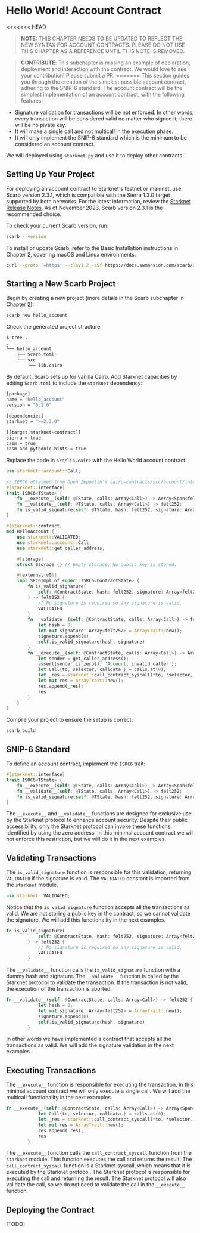 # Hello World! Account Contract

<<<<<<< HEAD
> **NOTE:** THIS CHAPTER NEEDS TO BE UPDATED TO REFLECT THE NEW SYNTAX FOR ACCOUNT CONTRACTS. PLEASE DO NOT USE THIS CHAPTER AS A REFERENCE UNTIL THIS NOTE IS REMOVED.

> **CONTRIBUTE**: This subchapter is missing an example of declaration, deployment and interaction with the contract. We would love to see your contribution! Please submit a PR.
=======
This section guides you through the creation of the simplest possible account contract, adhering to the SNIP-6 standard. The account contract will be the simplest implementation of an account contract, with the following features:

- Signature validation for transactions will be not enforced. In other words, every transaction will be considered valid no matter who signed it; there will be no pivate key.
- It will make a single call and not multicall in the execution phase.
- It will only implement the SNIP-6 standard which is the minimum to be considered an account contract.


We will deployed using `starknet.py` and use it to deploy other contracts.

## Setting Up Your Project

For deploying an account contract to Starknet's testnet or mainnet, use Scarb version 2.3.1, which is compatible with the Sierra 1.3.0 target supported by both networks. For the latest information, review the [Starknet Release Notes](https://docs.starknet.io/documentation/starknet_versions/version_notes/). As of November 2023, Scarb version 2.3.1 is the recommended choice.

To check your current Scarb version, run:

```bash
scarb --version
```

To install or update Scarb, refer to the Basic Installation instructions in Chapter 2, covering macOS and Linux environments:

```bash
curl --proto '=https' --tlsv1.2 -sSf https://docs.swmansion.com/scarb/install.sh | sh
```

## Starting a New Scarb Project

Begin by creating a new project (more details in the Scarb subchapter in Chapter 2):

```bash
scarb new hello_account
```

Check the generated project structure:

```bash
$ tree .
.
└── hello_account
    ├── Scarb.toml
    └── src
        └── lib.cairo
```

By default, Scarb sets up for vanilla Cairo. Add Starknet capacities by editing `Scarb.toml` to include the `starknet` dependency:

```bash
[package]
name = "hello_account"
version = "0.1.0"

[dependencies]
starknet = ">=2.3.0"

[[target.starknet-contract]]
sierra = true
casm = true
casm-add-pythonic-hints = true
```

Replace the code in `src/lib.cairo` with the Hello World account contract:

```rust
use starknet::account::Call;

// IERC6 obtained from Open Zeppelin's cairo-contracts/src/account/interface.cairo
#[starknet::interface]
trait ISRC6<TState> {
    fn __execute__(self: @TState, calls: Array<Call>) -> Array<Span<felt252>>;
    fn __validate__(self: @TState, calls: Array<Call>) -> felt252;
    fn is_valid_signature(self: @TState, hash: felt252, signature: Array<felt252>) -> felt252;
}

#[starknet::contract]
mod HelloAccount {
    use starknet::VALIDATED;
    use starknet::account::Call;
    use starknet::get_caller_address;

    #[storage]
    struct Storage {} // Empty storage. No public key is stored.

    #[external(v0)]
    impl SRC6Impl of super::ISRC6<ContractState> {
        fn is_valid_signature(
            self: @ContractState, hash: felt252, signature: Array<felt252>
        ) -> felt252 {
            // No signature is required so any signature is valid.
            VALIDATED
        }
        fn __validate__(self: @ContractState, calls: Array<Call>) -> felt252 {
            let hash = 0;
            let mut signature: Array<felt252> = ArrayTrait::new();
            signature.append(0);
            self.is_valid_signature(hash, signature)
        }
        fn __execute__(self: @ContractState, calls: Array<Call>) -> Array<Span<felt252>> {
            let sender = get_caller_address();
            assert(sender.is_zero(), 'Account: invalid caller');
            let Call{to, selector, calldata } = calls.at(0);
            let _res = starknet::call_contract_syscall(*to, *selector, calldata.span()).unwrap();
            let mut res = ArrayTrait::new();
            res.append(_res);
            res
        }
    }
}
```

Compile your project to ensure the setup is correct:

```bash
scarb build
```

## SNIP-6 Standard

To define an account contract, implement the `ISRC6` trait:

```rust
#[starknet::interface]
trait ISRC6<TState> {
    fn __execute__(self: @TState, calls: Array<Call>) -> Array<Span<felt252>>;
    fn __validate__(self: @TState, calls: Array<Call>) -> felt252;
    fn is_valid_signature(self: @TState, hash: felt252, signature: Array<felt252>) -> felt252;
}
```

The `__execute__` and `__validate__` functions are designed for exclusive use by the Starknet protocol to enhance account security. Despite their public accessibility, only the Starknet protocol can invoke these functions, identified by using the zero address. In this minimal account contract we will not enforce this restriction, but we will do it in the next examples.

## Validating Transactions

The `is_valid_signature` function is responsible for this validation, returning `VALIDATED` if the signature is valid. The `VALIDATED` constant is imported from the `starknet` module.

```rust
use starknet::VALIDATED;
```

Notice that the `is_valid_signature` function accepts all the transactions as valid. We are not storing a public key in the contract, so we cannot validate the signature. We will add this functionality in the next examples.

```rust
fn is_valid_signature(
            self: @ContractState, hash: felt252, signature: Array<felt252>
        ) -> felt252 {
            // No signature is required so any signature is valid.
            VALIDATED
        }
```

The `__validate__` function calls the `is_valid_signature` function with a dummy hash and signature. The `__validate__` function is called by the Starknet protocol to validate the transaction. If the transaction is not valid, the execution of the transaction is aborted.

```rust
fn __validate__(self: @ContractState, calls: Array<Call>) -> felt252 {
            let hash = 0;
            let mut signature: Array<felt252> = ArrayTrait::new();
            signature.append(0);
            self.is_valid_signature(hash, signature)
        }
```

In other words we have implemented a contract that accepts all the transactions as valid. We will add the signature validation in the next examples.

## Executing Transactions

The `__execute__` function is responsible for executing the transaction. In this minimal account contract we will only execute a single call. We will add the multicall functionality in the next examples.

```rust
fn __execute__(self: @ContractState, calls: Array<Call>) -> Array<Span<felt252>> {
            let Call{to, selector, calldata } = calls.at(0);
            let _res = starknet::call_contract_syscall(*to, *selector, calldata.span()).unwrap();
            let mut res = ArrayTrait::new();
            res.append(_res);
            res
        }
```

The `__execute__` function calls the `call_contract_syscall` function from the `starknet` module. This function executes the call and returns the result. The `call_contract_syscall` function is a Starknet syscall, which means that it is executed by the Starknet protocol. The Starknet protocol is responsible for executing the call and returning the result. The Starknet protocol will also validate the call, so we do not need to validate the call in the `__execute__` function.

## Deploying the Contract

[TODO]
